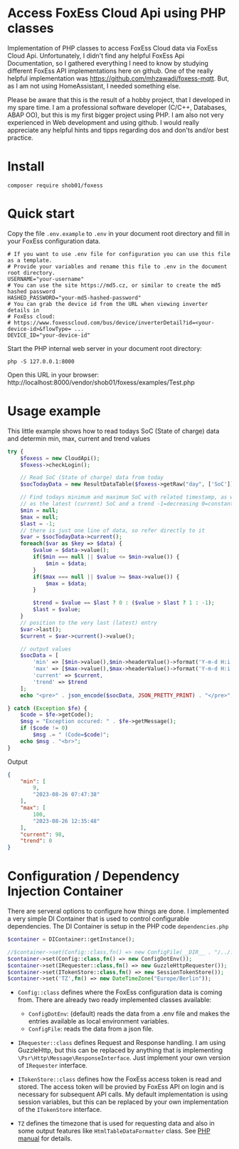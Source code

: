# Access FoxEss Cloud Api using PHP classes

Implementation of PHP classes to access FoxEss Cloud data via FoxEss Cloud Api. 
Unfortunately, I didn't find any helpful FoxEss Api Documentation, so I gathered 
everything I need to know by studying different FoxEss API implementations here on github. 
One of the really helpful implementation was https://github.com/mhzawadi/foxess-mqtt. 
But, as I am not using HomeAssistant, I needed something else. 

Please be aware that this is the result of a hobby project, that I developed in my spare time.
I am a professional software developer (C/C++, Databases, ABAP OO), but this is my first bigger project using PHP. I am also
not very experienced in Web development and using github. I would really appreciate any helpful
hints and tipps regarding dos and don'ts and/or best practice.

# Install
```shell
composer require shob01/foxess
```

# Quick start

Copy the file `.env.example` to `.env` in your document root directory and fill in your 
FoxEss configuration data.
```shell
# If you want to use .env file for configuration you can use this file as a template.
# Provide your variables and rename this file to .env in the document root directory.
USERNAME="your-username"
# You can use the site https://md5.cz, or similar to create the md5 hashed password
HASHED_PASSWORD="your-md5-hashed-password"
# You can grab the device id from the URL when viewing inverter details in 
# FoxEss cloud:
# https://www.foxesscloud.com/bus/device/inverterDetail?id=<your-device-id>&flowType= ...
DEVICE_ID="your-device-id"
```
Start the PHP internal web server in your document root directory:
```shell
php -S 127.0.0.1:8000
```
Open this URL in your browser: http://localhost:8000/vendor/shob01/foxess/examples/Test.php

# Usage example
This little example shows how to read todays SoC (State of charge) data and determin min, max, current 
and trend values
```php
try {
    $foxess = new CloudApi();
    $foxess->checkLogin();

    // Read SoC (State of charge) data from today
    $socTodayData = new ResultDataTable($foxess->getRaw("day", ['SoC']));

    // Find todays minimum and maximum SoC with related timestamp, as well
    // as the latest (current) SoC and a trend -1=decreasing 0=constant 1=increasing
    $min = null;
    $max = null;
    $last = -1;
    // there is just one line of data, so refer directly to it
    $var = $socTodayData->current();
    foreach($var as $key => $data) {
        $value = $data->value();
        if($min === null || $value <= $min->value()) {
            $min = $data;
        }
        if($max === null || $value >= $max->value()) {
            $max = $data;
        }

        $trend = $value == $last ? 0 : ($value > $last ? 1 : -1);
        $last = $value;
    }
    // position to the very last (latest) entry
    $var->last();
    $current = $var->current()->value();

    // output values
    $socData = [
        'min' => [$min->value(),$min->headerValue()->format('Y-m-d H:i:s')],
        'max' => [$max->value(),$max->headerValue()->format('Y-m-d H:i:s')],
        'current' => $current,
        'trend' => $trend
    ];
    echo "<pre>" . json_encode($socData, JSON_PRETTY_PRINT) . "</pre>";

} catch (Exception $fe) {
    $code = $fe->getCode();
    $msg = "Exception occured: " . $fe->getMessage();
    if ($code != 0)
        $msg .= " (Code=$code)";
    echo $msg . "<br>";
}
```
Output
```json
{
    "min": [
        9,
        "2023-08-26 07:47:38"
    ],
    "max": [
        100,
        "2023-08-26 12:35:48"
    ],
    "current": 98,
    "trend": 0
}
```
# Configuration / Dependency Injection Container
There are serveral options to configure how things are done. I implemented a very simple 
DI Container that is used to control configurable dependencies. The DI Container is setup in the 
PHP code `dependencies.php`
```php
$container = DIContainer::getInstance();

//$container->set(Config::class,fn() => new ConfigFile(__DIR__ . "/../../foxess_config.json"));
$container->set(Config::class,fn() => new ConfigDotEnv());
$container->set(IRequester::class,fn() => new GuzzleHttpRequester());
$container->set(ITokenStore::class,fn() => new SessionTokenStore());
$container->set('TZ',fn() => new DateTimeZone("Europe/Berlin"));
``````
- `Config::class` defines where the FoxEss configuration data is coming from. 
    There are already two ready implemented classes available:

    - `ConfigDotEnv`: (default) reads the data from a .env file and makes the entries available as local 
        environment variables.
    - `ConfigFile`: reads the data from a json file.
    <p/>
- `IRequester::class` defines Request and Response handling. I am using GuzzleHttp, but this can be replaced 
    by anything that is implementing `\Psr\Http\Message\ResponseInterface`. Just implement your own version 
    of `IRequester` interface.

- `ITokenStore::class` defines how the FoxEss access token is read and stored. The access token will be 
    provied by FoxEss API on login and is necessary for subsequent API calls. My default implementation is 
    using session variables, but this can be replaced by your own implementation of the `ITokenStore` interface.

- `TZ` defines the timezone that is used for requesting data and also in some output features like 
    `HtmlTableDataFormatter` class. See [PHP manual](https://www.php.net/manual/en/timezones.php) for details.

 